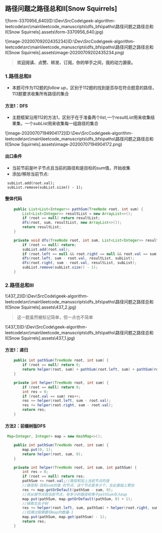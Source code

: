 

## 路径问题之路径总和II[Snow Squirrels]

![form-3370956_640](D:\Dev\SrcCode\geek-algorithm-leetcode\src\main\leetcode_manuscripts\dfs_bfs\paths\路径问题之路径总和II[Snow Squirrels].assets\form-3370956_640.jpg)

![image-20200709202435234](D:\Dev\SrcCode\geek-algorithm-leetcode\src\main\leetcode_manuscripts\dfs_bfs\paths\路径问题之路径总和II[Snow Squirrels].assets\image-20200709202435234.png)

> **欢迎阅读、点赞、转发、订阅，你的举手之间，我的动力源泉。**

### 1.路径总和II

- 本题可作为$112$题的$follow$ $up$，区别于$112$题的找到是否存在符合题意的路径，$113$题要求收集所有路径的集合

#### 方法1：DFS

- 主题框架沿用$112$的方法1，区别于在于准备两个$list$,一个$resultList$用来收集结果集，一个$subList$用来收集每一组路径的集合

![image-20200707194904172](D:\Dev\SrcCode\geek-algorithm-leetcode\src\main\leetcode_manuscripts\dfs_bfs\paths\路径问题之路径总和II[Snow Squirrels].assets\image-20200707194904172.png)

#### 出口条件

- 当前节前是叶子节点且当前的路径和是目标的$sum$值，开始收集
- 添加/移除当前节点:

```
 subList.add(root.val);
 subList.remove(subList.size() - 1);
```

#### 整体代码

```java
	public List<List<Integer>> pathSum(TreeNode root, int sum) {
        List<List<Integer>> resultList = new ArrayList<>();
        if (root == null) return resultList;
        dfs(root, sum, resultList, new ArrayList<>());
        return resultList;
    }

    private void dfs(TreeNode root, int sum, List<List<Integer>> resultList, List<Integer> subList) {
        if (root == null) return;
        subList.add(root.val);
        if (root.left == null && root.right == null && root.val == sum) resultList.add(new ArrayList<>(subList));
        dfs(root.left, sum - root.val, resultList, subList);
        dfs(root.right, sum - root.val, resultList, subList);
        subList.remove(subList.size() - 1);
    }
```



### 2.路径总和III



![437_2](D:\Dev\SrcCode\geek-algorithm-leetcode\src\main\leetcode_manuscripts\dfs_bfs\paths\路径问题之路径总和II[Snow Squirrels].assets\437_2.jpg)



> 这一题虽然被标记简单，但一点也不简单

![437_1](D:\Dev\SrcCode\geek-algorithm-leetcode\src\main\leetcode_manuscripts\dfs_bfs\paths\路径问题之路径总和II[Snow Squirrels].assets\437_1.jpg)



#### 方法1：递归

```java
    public int pathSum(TreeNode root, int sum) {
        if (root == null) return 0;
        return helper(root, sum) + pathSum(root.left, sum) + pathSum(root.right, sum);
    }

    private int helper(TreeNode root, int sum) {
        if (root == null) return 0;
        int res = 0;
        if (root.val == sum) res++;
        res += helper(root.left, sum - root.val);
        res += helper(root.right, sum - root.val);
        return res;
    }
```

#### 方法2：前缀树版DFS

```java
 Map<Integer, Integer> map = new HashMap<>();

    public int pathSum(TreeNode root, int sum) {
        map.put(0, 1);
        return helper(root, sum, 0);
    }

    private int helper(TreeNode root, int sum, int pathSum) {
        int res = 0;
        if (root == null) return res;
        pathSum += root.val;//路径和加上当前节点的值
        //路径和-目标sum的值 的节点，这个节点是多少个，在此基础上累加
        res += map.getOrDefault(pathSum - sum, 0);
        //将从根节点到当前节点，有多少的路径和等于pathSum存入map
        map.put(pathSum, map.getOrDefault(pathSum, 0) + 1);
        //探索左右子树
        res += helper(root.left, sum, pathSum) + helper(root.right, sum, pathSum);
        //回溯过程需要将map的数量-1
        map.put(pathSum, map.get(pathSum) - 1);
        return res;
    }
```


